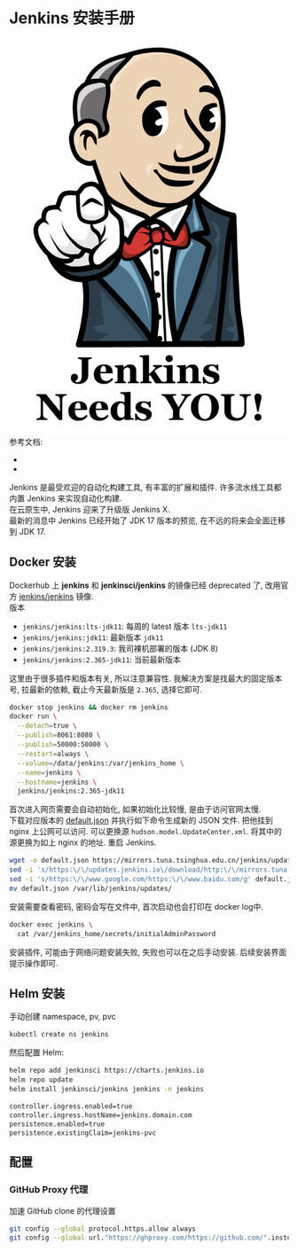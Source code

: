 <a name="ETtiD"></a>
# Jenkins 安装手册
![image.png](./assets/1662020535807-e918e80c-2095-457a-97a7-ccfe593dfec0.png)<br />参考文档:

- 
- 

Jenkins 是最受欢迎的自动化构建工具, 有丰富的扩展和插件. 许多流水线工具都内置 Jenkins 来实现自动化构建.<br />在云原生中, Jenkins 迎来了升级版 Jenkins X.<br />最新的消息中 Jenkins 已经开始了 JDK 17 版本的预览, 在不远的将来会全面迁移到 JDK 17.
<a name="lCMVr"></a>
## Docker 安装
Dockerhub 上 **jenkins** 和 **jenkinsci/jenkins** 的镜像已经 deprecated 了, 改用官方 [jenkins/jenkins](https://hub.docker.com/r/jenkins/jenkins) 镜像.<br />版本

- `jenkins/jenkins:lts-jdk11`: 每周的 latest 版本 `lts-jdk11`
- `jenkins/jenkins:jdk11`: 最新版本 `jdk11`
- `jenkins/jenkins:2.319.3`: 我司裸机部署的版本 (JDK 8)
- `jenkins/jenkins:2.365-jdk11`: 当前最新版本

这里由于很多插件和版本有关, 所以注意兼容性. 我解决方案是找最大的固定版本号, 拉最新的依赖, 截止今天最新版是 `2.365`, 选择它即可.
```bash
docker stop jenkins && docker rm jenkins
docker run \
  --detach=true \
  --publish=8061:8080 \
  --publish=50000:50000 \
  --restart=always \
  --volume=/data/jenkins:/var/jenkins_home \
  --name=jenkins \
  --hostname=jenkins \
  jenkins/jenkins:2.365-jdk11
```
首次进入网页需要会自动初始化, 如果初始化比较慢, 是由于访问官网太慢.<br />下载对应版本的 [default.json](https://mirrors.tuna.tsinghua.edu.cn/jenkins/updates/dynamic-stable-2.346.1/update-center.json) 并执行如下命令生成新的 JSON 文件. 把他挂到 nginx 上公网可以访问. 可以更换源 `hudson.model.UpdateCenter.xml`. 将其中的源更换为如上 nginx 的地址. 重启 Jenkins.
```bash
wget -o default.json https://mirrors.tuna.tsinghua.edu.cn/jenkins/updates/dynamic-stable-2.346.1/update-center.json
sed -i 's/https:\/\/updates.jenkins.io\/download/http:\/\/mirrors.tuna.tsinghua.edu.cn\/jenkins/g' default.json
sed -i 's/https:\/\/www.google.com/https:\/\/www.baidu.com/g' default.json
mv default.json /var/lib/jenkins/updates/
```
安装需要查看密码, 密码会写在文件中, 首次启动也会打印在 docker log中.
```bash
docker exec jenkins \
  cat /var/jenkins_home/secrets/initialAdminPassword
```
安装插件, 可能由于网络问题安装失败, 失败也可以在之后手动安装. 后续安装界面提示操作即可.
<a name="OLwyH"></a>
## Helm 安装
手动创建 namespace, pv, pvc
```bash
kubectl create ns jenkins
```
然后配置 Helm:
```bash
helm repo add jenkinsci https://charts.jenkins.io
helm repo update
helm install jenkinsci/jenkins jenkins -n jenkins
```
```properties
controller.ingress.enabled=true
controller.ingress.hostName=jenkins.domain.com
persistence.enabled=true
persistence.existingClaim=jenkins-pvc
```
<a name="eqm6H"></a>
## 配置
<a name="MA9wl"></a>
### GitHub Proxy 代理
加速 GitHub clone 的代理设置
```bash
git config --global protocol.https.allow always
git config --global url."https://ghproxy.com/https://github.com/".insteadOf "https://github.com/"
```
